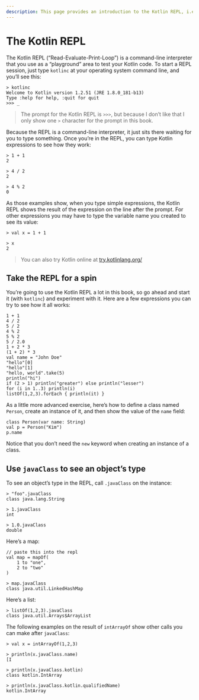 ```yaml
---
description: This page provides an introduction to the Kotlin REPL, i.e., its command-line interpreter.
---
```



# The Kotlin REPL

The Kotlin REPL (“Read-Evaluate-Print-Loop”) is a command-line interpreter that you use as a “playground” area to test your Kotlin code. To start a REPL session, just type `kotlinc` at your operating system command line, and you’ll see this:

````
> kotlinc
Welcome to Kotlin version 1.2.51 (JRE 1.8.0_181-b13)
Type :help for help, :quit for quit
>>> _
````

>The prompt for the Kotlin REPL is `>>>`, but because I don’t like that I only show one `>` character for the prompt in this book.

Because the REPL is a command-line interpreter, it just sits there waiting for you to type something. Once you’re in the REPL, you can type Kotlin expressions to see how they work:

````
> 1 + 1
2

> 4 / 2
2

> 4 % 2
0
````

As those examples show, when you type simple expressions, the Kotlin REPL shows the result of the expression on the line after the prompt. For other expressions you may have to type the variable name you created to see its value:

````
> val x = 1 + 1

> x
2
````

>You can also try Kotlin online at [try.kotlinlang.org/](https://try.kotlinlang.org/)



## Take the REPL for a spin

You’re going to use the Kotlin REPL a lot in this book, so go ahead and start it (with `kotlinc`) and experiment with it. Here are a few expressions you can try to see how it all works:

````
1 + 1
4 / 2
5 / 2
4 % 2
5 % 2
5 / 2.0
1 + 2 * 3
(1 + 2) * 3
val name = "John Doe"
"hello"[0]
"hello"[1]
"hello, world".take(5)
println("hi")
if (2 > 1) println("greater") else println("lesser")
for (i in 1..3) println(i)
listOf(1,2,3).forEach { println(it) }
````

As a little more advanced exercise, here’s how to define a class named `Person`, create an instance of it, and then show the value of the `name` field:

````
class Person(var name: String)
val p = Person("Kim")
p.name
````

Notice that you don’t need the `new` keyword when creating an instance of a class.



## Use `javaClass` to see an object’s type

To see an object’s type in the REPL, call `.javaClass` on the instance:

````
> "foo".javaClass
class java.lang.String

> 1.javaClass
int

> 1.0.javaClass
double
````

Here’s a map:

````
// paste this into the repl
val map = mapOf(
    1 to "one",
    2 to "two"
)

> map.javaClass
class java.util.LinkedHashMap
````

Here’s a list:

````
> listOf(1,2,3).javaClass
class java.util.Arrays$ArrayList
````

The following examples on the result of `intArrayOf` show other calls you can make after `javaClass`:

````
> val x = intArrayOf(1,2,3)

> println(x.javaClass.name)
[I

> println(x.javaClass.kotlin)
class kotlin.IntArray

> println(x.javaClass.kotlin.qualifiedName)
kotlin.IntArray
````










